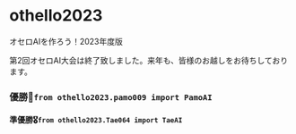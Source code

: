 # othello2023
オセロAIを作ろう！2023年度版



第2回オセロAI大会は終了致しました。来年も、皆様のお越しをお待ちしております。
### 優勝🌸`from othello2023.pamo009 import PamoAI`

#### 準優勝🎖`from othello2023.Tae064 import TaeAI`
